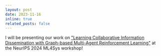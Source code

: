 ```yaml
---
layout: post
date: 2023-11-16 
inline: true
related_posts: false
---
```


I will be presenting our work on <a href='https://arxiv.org/abs/2308.16198'>"Learning Collaborative Information Dissemination with Graph-based Multi-Agent Reinforcement Learning"</a> at the NeurIPS 2024 ML4Sys workshop!

